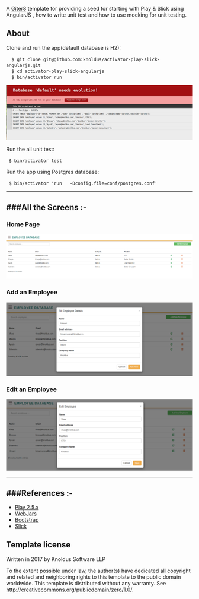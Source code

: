 A [Giter8][g8] template for providing a seed for starting with Play & Slick using AngularJS , how to write unit test and how to use mocking for unit testing.

About
-----

 Clone and run the app(default database is H2):

      $ git clone git@github.com:knoldus/activator-play-slick-angularjs.git
      $ cd activator-play-slick-angularjs
      $ bin/activator run
    
 ![alt-tag](/public/images/evolutions.png)
 
 
 Run the all unit test:

     $ bin/activator test
    
Run the app using Postgres database:

     $ bin/activator 'run   -Dconfig.file=conf/postgres.conf'



-----------------------------------------------------------------------
###All the Screens :-
-----------------------------------------------------------------------
### Home Page

![alt-tag](/public/images/homePage.png)

### Add an Employee

![alt-tag](/public/images/addEmployee.png)

### Edit an Employee

![alt-tag](/public/images/editEmployee.png)

-----------------------------------------------------------------------
###References :-
-----------------------------------------------------------------------

* [Play 2.5.x](http://www.playframework.com)
* [WebJars](http://www.webjars.org/)
* [Bootstrap](http://getbootstrap.com/css/)
* [Slick](http://slick.typesafe.com/)


Template license
----------------
Written in 2017 by Knoldus Software LLP

To the extent possible under law, the author(s) have dedicated all copyright and related
and neighboring rights to this template to the public domain worldwide.
This template is distributed without any warranty. See <http://creativecommons.org/publicdomain/zero/1.0/>.

[g8]: http://www.foundweekends.org/giter8/
